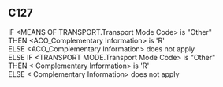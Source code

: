 ## C127
IF &lt;MEANS OF TRANSPORT.Transport Mode Code&gt; is "Other"  
  THEN &lt;ACO_Complementary Information&gt; is 'R'  
  ELSE &lt;ACO_Complementary Information&gt; does not apply  
ELSE IF &lt;TRANSPORT MODE.Transport Mode Code&gt; is "Other"  
  THEN &lt; Complementary Information&gt; is 'R'  
  ELSE &lt; Complementary Information&gt; does not apply
